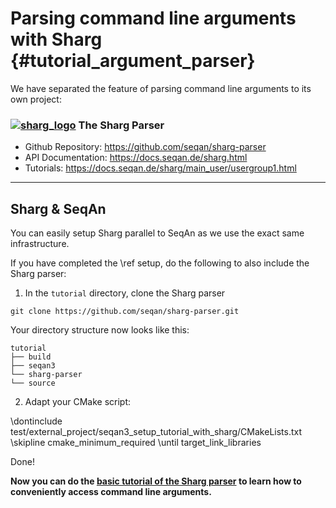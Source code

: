 # Parsing command line arguments with Sharg {#tutorial_argument_parser}

We have separated the feature of parsing command line arguments to its own project:

### [![sharg_logo][sharg_logo_link]][sharg_link] The Sharg Parser

* Github Repository: https://github.com/seqan/sharg-parser
* API Documentation: https://docs.seqan.de/sharg.html
* Tutorials: https://docs.seqan.de/sharg/main_user/usergroup1.html

<!-- Use the Sharg logo from permalink. -->
[sharg_logo_link]: https://raw.githubusercontent.com/seqan/sharg-parser/1.0.0/test/documentation/sharg_logo.svg "Open Github"
<!-- Link the logo to the documentation website. -->
[sharg_link]: https://github.com/seqan/sharg-parser

---

## Sharg & SeqAn

You can easily setup Sharg parallel to SeqAn as we use the exact same infrastructure.

If you have completed the \ref setup, do the following to also include the Sharg parser:

1. In the `tutorial` directory, clone the Sharg parser
  ```
  git clone https://github.com/seqan/sharg-parser.git
  ```
  Your directory structure now looks like this:
  ```
  tutorial
  ├── build
  ├── seqan3
  └── sharg-parser
  └── source
  ```

2. Adapt your CMake script:

<!-- Parsing the snippet like this to avoid verbatim includes of the snippet identifiers if we used nested snippets. -->
<!-- Snippet start -->
\dontinclude test/external_project/seqan3_setup_tutorial_with_sharg/CMakeLists.txt
\skipline cmake_minimum_required
\until target_link_libraries
<!-- Snippet end -->

Done!

**Now you can do the [basic tutorial of the Sharg parser](https://docs.seqan.de/sharg/main_user/tutorial_parser.html)
to learn how to conveniently access command line arguments.**
